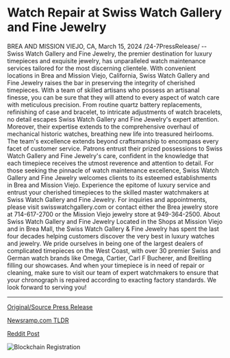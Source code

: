 # Watch Repair at Swiss Watch Gallery and Fine Jewelry

BREA AND MISSION VIEJO, CA, March 15, 2024 /24-7PressRelease/ -- Swiss Watch Gallery and Fine Jewelry, the premier destination for luxury timepieces and exquisite jewelry, has unparalleled watch maintenance services tailored for the most discerning clientele. With convenient locations in Brea and Mission Viejo, California, Swiss Watch Gallery and Fine Jewelry raises the bar in preserving the integrity of cherished timepieces.  With a team of skilled artisans who possess an artisanal finesse, you can be sure that they will attend to every aspect of watch care with meticulous precision. From routine quartz battery replacements, refinishing of case and bracelet, to intricate adjustments of watch bracelets, no detail escapes Swiss Watch Gallery and Fine Jewelry's expert attention. Moreover, their expertise extends to the comprehensive overhaul of mechanical historic watches, breathing new life into treasured heirlooms.  The team's excellence extends beyond craftsmanship to encompass every facet of customer service. Patrons entrust their prized possessions to Swiss Watch Gallery and Fine Jewelry's care, confident in the knowledge that each timepiece receives the utmost reverence and attention to detail.  For those seeking the pinnacle of watch maintenance excellence, Swiss Watch Gallery and Fine Jewelry welcomes clients to its esteemed establishments in Brea and Mission Viejo. Experience the epitome of luxury service and entrust your cherished timepieces to the skilled master watchmakers at Swiss Watch Gallery and Fine Jewelry. For inquiries and appointments, please visit swisswatchgallery.com or contact either the Brea jewelry store at 714-617-2700 or the Mission Viejo jewelry store at 949-364-2500.  About Swiss Watch Gallery and Fine Jewelry  Located in the Shops at Mission Viejo and in Brea Mall, the Swiss Watch Gallery & Fine Jewelry has spent the last four decades helping customers discover the very best in luxury watches and jewelry. We pride ourselves in being one of the largest dealers of complicated timepieces on the West Coast, with over 30 premier Swiss and German watch brands like Omega, Cartier, Carl F Bucherer, and Breitling filling our showcases. And when your timepiece is in need of repair or cleaning, make sure to visit our team of expert watchmakers to ensure that your chronograph is repaired according to exacting factory standards. We look forward to serving you! 

---

[Original/Source Press Release](https://www.24-7pressrelease.com/press-release/509264/watch-repair-at-swiss-watch-gallery-and-fine-jewelry)
                    

[Newsramp.com TLDR](None) 



[Reddit Post](https://www.reddit.com/r/newsramp/comments/1bf85po/luxury_watch_maintenance_services_offered_by/) 



![Blockchain Registration](https://cdn.newsramp.app/24-7PressRelease/qrcode/243/15/poem75NK.webp)